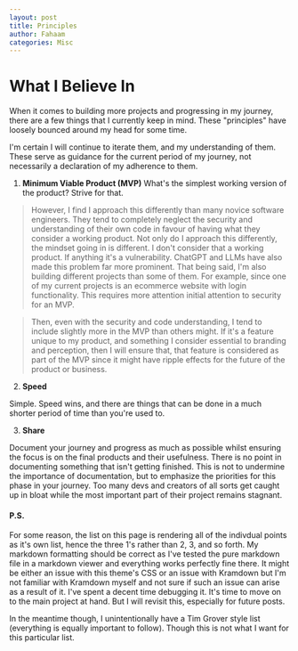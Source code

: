 ```yaml
---
layout: post
title: Principles
author: Fahaam
categories: Misc
---
```


# What I Believe In

When it comes to building more projects and progressing in my journey, there are a few things that I currently keep in mind. These "principles" have loosely bounced around my head for some time.

I'm certain I will continue to iterate them, and my understanding of them. These serve as guidance for the current period of my journey, not necessarily a declaration of my adherence to them.

1. **Minimum Viable Product (MVP)** What's the simplest working version of the product? Strive for that. 

> However, I find I approach this differently than many novice software engineers. They tend to completely neglect the security and understanding of their own code in favour of having what they consider a working product. Not only do I approach this differently, the mindset going in is different. I don't consider that a working product. If anything it's a vulnerability. ChatGPT and LLMs have also made this problem far more prominent. That being said, I'm also building different projects than some of them. For example, since one of my current projects is an ecommerce website with login functionality. This requires more attention initial attention to security for an MVP. 

> Then, even with the security and code understanding, I tend to include slightly more in the MVP than others might. If it's a feature unique to my product, and something I consider essential to branding and perception, then I will ensure that, that feature is considered as part of the MVP since it might have ripple effects for the future of the product or business. 

2. **Speed**

Simple. Speed wins, and there are things that can be done in a much shorter period of time than you're used to.

3. **Share**

Document your journey and progress as much as possible whilst ensuring the focus is on the final products and their usefulness. There is no point in documenting something that isn't getting finished. This is not to undermine the importance of documentation, but to emphasize the priorities for this phase in your journey. Too many devs and creators of all sorts get caught up in bloat while the most important part of their project remains stagnant.


#### P.S.

For some reason, the list on this page is rendering all of the indivdual points as it's own list, hence the three 1's rather than 2, 3, and so forth. My markdown formatting should be correct as I've tested the pure markdown file in a markdown viewer and everything works perfectly fine there. It might be either an issue with this theme's CSS or an issue with Kramdown but I'm not familiar with Kramdown myself and not sure if such an issue can arise as a result of it. I've spent a decent time debugging it. It's time to move on to the main project at hand. But I will revisit this, especially for future posts.

In the meantime though, I unintentionally have a Tim Grover style list (everything is equally important to follow). Though this is not what I want for this particular list.




